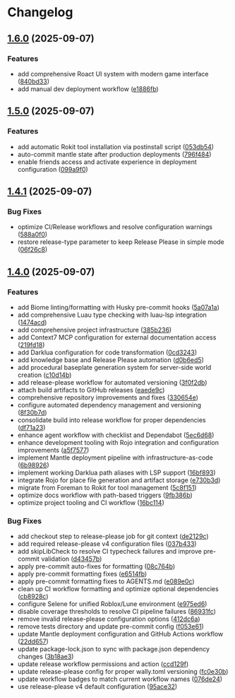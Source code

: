 # Changelog

## [1.6.0](https://github.com/kristian-petras/completionist/compare/v1.5.0...v1.6.0) (2025-09-07)


### Features

* add comprehensive Roact UI system with modern game interface ([840bd33](https://github.com/kristian-petras/completionist/commit/840bd331ef3ae694a4ff6d2f5e63004007a43ce9))
* add manual dev deployment workflow ([e1886fb](https://github.com/kristian-petras/completionist/commit/e1886fb3d7930ea53f7cc9c6af93afdc4548fe46))

## [1.5.0](https://github.com/kristian-petras/completionist/compare/v1.4.1...v1.5.0) (2025-09-07)


### Features

* add automatic Rokit tool installation via postinstall script ([053db54](https://github.com/kristian-petras/completionist/commit/053db548bdbdd07c9f5041a53e2ab39c8335bad9))
* auto-commit mantle state after production deployments ([796f484](https://github.com/kristian-petras/completionist/commit/796f48469d1a253aa7127f18b83a9bbea3522723))
* enable friends access and activate experience in deployment configuration ([099a9f0](https://github.com/kristian-petras/completionist/commit/099a9f0feb7add7651962cbf3e58dddbf36478ad))

## [1.4.1](https://github.com/kristian-petras/completionist/compare/v1.4.0...v1.4.1) (2025-09-07)


### Bug Fixes

* optimize CI/Release workflows and resolve configuration warnings ([588a0f0](https://github.com/kristian-petras/completionist/commit/588a0f0034b11a8fe4332440d614b4afe8209b76))
* restore release-type parameter to keep Release Please in simple mode ([06f26c8](https://github.com/kristian-petras/completionist/commit/06f26c826ec89b934f2d4adef0a29ef4c3a5add0))

## [1.4.0](https://github.com/kristian-petras/completionist/compare/v1.3.0...v1.4.0) (2025-09-07)


### Features

* add Biome linting/formatting with Husky pre-commit hooks ([5a07a1a](https://github.com/kristian-petras/completionist/commit/5a07a1a479ab5e742ae6d8e5bdea30d57751430b))
* add comprehensive Luau type checking with luau-lsp integration ([1474acd](https://github.com/kristian-petras/completionist/commit/1474acd00348b460ae6fda8d6835cca15a81cf76))
* add comprehensive project infrastructure ([385b236](https://github.com/kristian-petras/completionist/commit/385b23641586253c4aa888b719812162a009d03b))
* add Context7 MCP configuration for external documentation access ([219fd18](https://github.com/kristian-petras/completionist/commit/219fd18ec22d9b446dcf546596dc43bfe4e6fdd8))
* add Darklua configuration for code transformation ([0cd3243](https://github.com/kristian-petras/completionist/commit/0cd3243ce8a6f476ff6dbbaf3e4cd56877c13239))
* add knowledge base and Release Please automation ([d0b6ed5](https://github.com/kristian-petras/completionist/commit/d0b6ed5448599c0d3e586252fa92918a6fb084bd))
* add procedural baseplate generation system for server-side world creation ([c10d14b](https://github.com/kristian-petras/completionist/commit/c10d14b337db933459652a4a777183b6749e9b9f))
* add release-please workflow for automated versioning ([3f0f2db](https://github.com/kristian-petras/completionist/commit/3f0f2dba0cc3523b280f6df1a836eb7a93de2698))
* attach build artifacts to GitHub releases ([eaede9c](https://github.com/kristian-petras/completionist/commit/eaede9c78486677c625ac42de58bb89a4576eb03))
* comprehensive repository improvements and fixes ([330654e](https://github.com/kristian-petras/completionist/commit/330654e45a1c5bd8498563587800989431f19aa6))
* configure automated dependency management and versioning ([8f30b7d](https://github.com/kristian-petras/completionist/commit/8f30b7d68968ea40b426e120b537110b7f97d501))
* consolidate build into release workflow for proper dependencies ([df71a23](https://github.com/kristian-petras/completionist/commit/df71a23fbbe46fa884fb68e9a99520ba004880ad))
* enhance agent workflow with checklist and Dependabot ([5ec6d68](https://github.com/kristian-petras/completionist/commit/5ec6d68bdc87e2b9b567c376f641e86561b10aee))
* enhance development tooling with Rojo integration and configuration improvements ([a5f7577](https://github.com/kristian-petras/completionist/commit/a5f7577ac23c58fcf1ff0bf7ac09d2fdadb37a61))
* implement Mantle deployment pipeline with infrastructure-as-code ([6b98926](https://github.com/kristian-petras/completionist/commit/6b9892631019a7fd245c0fa889d91192c3607556))
* implement working Darklua path aliases with LSP support ([16bf893](https://github.com/kristian-petras/completionist/commit/16bf89305c66d29f9e063f899e1679a45523a11a))
* integrate Rojo for place file generation and artifact storage ([e730b3d](https://github.com/kristian-petras/completionist/commit/e730b3d11e92d38560cc2b7c37089b66ca875896))
* migrate from Foreman to Rokit for tool management ([5c8f151](https://github.com/kristian-petras/completionist/commit/5c8f15139fe512b843177d921b2f5b8d64b56e2a))
* optimize docs workflow with path-based triggers ([9fb386b](https://github.com/kristian-petras/completionist/commit/9fb386bb3d1887a608bcb5ac9803b86ed29f4666))
* optimize project tooling and CI workflow ([16bc114](https://github.com/kristian-petras/completionist/commit/16bc1149c20d1a9afc1a11d566570286a5bb533c))


### Bug Fixes

* add checkout step to release-please job for git context ([de2129c](https://github.com/kristian-petras/completionist/commit/de2129cd729aa6af8758130c683cf5f0964bad72))
* add required release-please v4 configuration files ([037b433](https://github.com/kristian-petras/completionist/commit/037b433c40b82f6fc9cf6a1acde8aa4d3cabdd57))
* add skipLibCheck to resolve CI typecheck failures and improve pre-commit validation ([d43457b](https://github.com/kristian-petras/completionist/commit/d43457bdd6a637653e4913879e4a98dab05edc38))
* apply pre-commit auto-fixes for formatting ([08c764b](https://github.com/kristian-petras/completionist/commit/08c764b3cd2a0f9a976ec9fac29b91001a46d440))
* apply pre-commit formatting fixes ([e6514fb](https://github.com/kristian-petras/completionist/commit/e6514fb789374f22cbe68353b644ce9e65b6a96c))
* apply pre-commit formatting fixes to AGENTS.md ([e089e0c](https://github.com/kristian-petras/completionist/commit/e089e0cbaa213c58f1884503fc60d91675ae46c6))
* clean up CI workflow formatting and optimize optional dependencies ([cb8928c](https://github.com/kristian-petras/completionist/commit/cb8928c3afe4c6a91c9d1393c0cbb65a29a70e7b))
* configure Selene for unified Roblox/Lune environment ([e975ed6](https://github.com/kristian-petras/completionist/commit/e975ed6d6c9bea2592528075c8bf101724dceee4))
* disable coverage thresholds to resolve CI pipeline failures ([86931fc](https://github.com/kristian-petras/completionist/commit/86931fc966ff0657c1cefea451959d2ea506d1e0))
* remove invalid release-please configuration options ([412dc6a](https://github.com/kristian-petras/completionist/commit/412dc6a7d280e0168831e1cfa09896f08741298e))
* remove tests directory and update pre-commit config ([f053e61](https://github.com/kristian-petras/completionist/commit/f053e61f3ed2baa6ac2212e3f1c4111a5c7e8e27))
* update Mantle deployment configuration and GitHub Actions workflow ([22dd657](https://github.com/kristian-petras/completionist/commit/22dd6574746b68e06ee53453bd55b0606ea04f97))
* update package-lock.json to sync with package.json dependency changes ([3b18ae3](https://github.com/kristian-petras/completionist/commit/3b18ae3e961c83e0582b260233337a74d102eec6))
* update release workflow permissions and action ([ccd129f](https://github.com/kristian-petras/completionist/commit/ccd129fcda0fd4926026e46f5b7e8b29ba7083ea))
* update release-please config for proper wally.toml versioning ([fc0e30b](https://github.com/kristian-petras/completionist/commit/fc0e30b8e5331b1616cf7283f5996832363e7eb0))
* update workflow badges to match current workflow names ([076de24](https://github.com/kristian-petras/completionist/commit/076de243f97f32928b6bbecad8768c4ea66ff2f3))
* use release-please v4 default configuration ([95ace32](https://github.com/kristian-petras/completionist/commit/95ace32f33ee6b596bbdd17272848958077cb1de))
